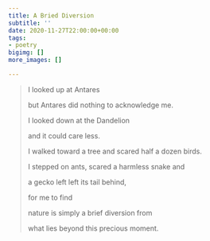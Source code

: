 ```yaml
---
title: A Bried Diversion
subtitle: ''
date: 2020-11-27T22:00:00+00:00
tags:
- poetry
bigimg: []
more_images: []

---
```

> I looked up at Antares
>
> but Antares did nothing to acknowledge me. 
>
> I looked down at the Dandelion 
>
> and it could care less. 
>
> I walked toward a tree and scared half a dozen birds. 
>
> I stepped on ants, scared a harmless snake and 
>
> a gecko left left its tail behind, 
>
> for me to find
>
> nature is simply a brief diversion from 
>
> what lies beyond this precious moment.